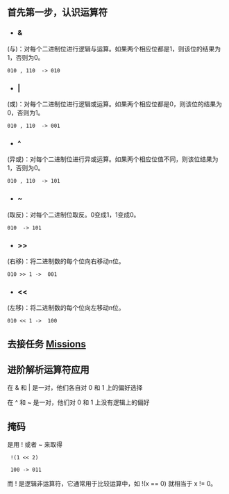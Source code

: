 ## 首先第一步，认识运算符

* ### & 
(与)：对每个二进制位进行逻辑与运算。如果两个相应位都是1，则该位的结果为1，否则为0。

```
010 , 110  -> 010
```

* ### |
(或)：对每个二进制位进行逻辑或运算。如果两个相应位都是0，则该位的结果为0，否则为1。

```
010 , 110  -> 001
```

* ### ^
(异或)：对每个二进制位进行异或运算。如果两个相应位值不同，则该位结果为1，否则为0。

```
010 , 110  -> 101
```

* ### ~
(取反)：对每个二进制位取反。0变成1，1变成0。

```
010  -> 101
```

* ### >>
(右移)：将二进制数的每个位向右移动n位。

```
010 >> 1 ->  001
```

* ### <<
(左移)：将二进制数的每个位向左移动n位。

```
010 << 1 ->  100
```

## 去接任务 [Missions](./mission_list.md)

## 进阶解析运算符应用

在 & 和 | 是一对，他们各自对 0 和 1 上的偏好选择

在 ^ 和 ~ 是一对，他们对 0 和 1 上没有逻辑上的偏好

## 掩码 

是用 ! 或者 ~ 来取得

```
 !(1 << 2)
 
 100 -> 011
```

而 ! 是逻辑非运算符，它通常用于比较运算中，如 !(x == 0) 就相当于 x != 0。
